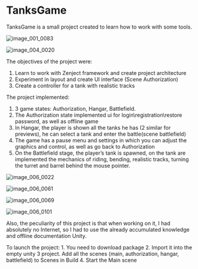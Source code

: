# TanksGame
 
TanksGame is a small project created to learn how to work with some tools.

![image_001_0083](https://user-images.githubusercontent.com/86428778/181219726-5efff611-44db-4652-8572-fff439bb9482.jpg)

![image_004_0020](https://user-images.githubusercontent.com/86428778/181220512-c1510ce5-7c8f-4b63-af16-149046156409.jpg)

The objectives of the project were:
1. Learn to work with Zenject framework and create project architecture
2. Experiment in layout and create UI interface (Scene Authorization)
3. Create a controller for a tank with realistic tracks

The project implemented:
1. 3 game states: Authorization, Hangar, Battlefield.
2. The Authorization state implemented ui for login\registration\restore password, as well as offline game
3. In Hangar, the player is shown all the tanks he has (2 similar for previews), he can select a tank and enter the battle(scene battlefield)
4. The game has a pause menu and settings in which you can adjust the graphics and control, as well as go back to Authorization
5. On the Battlefield stage, the player’s tank is spawned, on the tank are implemented the mechanics of riding, bending, realistic tracks, turning the turret and barrel behind the mouse pointer.

![image_006_0022](https://user-images.githubusercontent.com/86428778/181220622-36db68bf-ccdd-4d2a-a7d4-60a4710dbcfc.jpg)

![image_006_0061](https://user-images.githubusercontent.com/86428778/181220639-c168c8ac-da6f-4405-b2b6-928f2349be96.jpg)

![image_006_0069](https://user-images.githubusercontent.com/86428778/181220672-0b887aff-f12a-42b5-9de6-1195a4d40476.jpg)

![image_006_0101](https://user-images.githubusercontent.com/86428778/181220681-28c582d4-c592-4d24-9d2f-dd6aad3b183c.jpg)

Also, the peculiarity of this project is that when working on it, I had absolutely no Internet, so I had to use the already accumulated knowledge and offline documentation Unity.

To launch the project:  1. You need to download package 2. Import it into the empty unity 3 project. Add all the scenes (main, authorization, hangar, battlefield) to Scenes in Build 4. Start the Main scene
